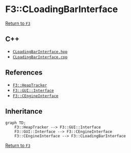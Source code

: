 # F3::CLoadingBarInterface

[Return to `F3`](/docs/F3.md)

## C++

- [`CLoadingBarInterface.hpp`](/c++/include/CLoadingBarInterface.hpp)
- [`CLoadingBarInterface.cpp`](/c++/source/CLoadingBarInterface.cpp)

## References

- [`F3::HeapTracker`](/docs/F3/HeapTracker.md)
- [`F3::GUI::Interface`](/docs/F3/GUI/Interface.md)
- [`F3::CEngineInterface`](/docs/F3/CEngineInterface.md)

## Inheritance

```mermaid
graph TD;
    F3::HeapTracker --> F3::GUI::Interface
    F3::GUI::Interface --> F3::CEngineInterface
    F3::CEngineInterface --> F3::CLoadingBarInterface
```

[Return to `F3`](/docs/F3.md)